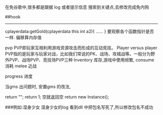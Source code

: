 在免谷歌中,很多都是跟据 log  或者提示信息
搜索到关键点,去修改完成免内购


##hook 
***
cplayerdata:getGold(cplayerdata this  int  a2){
    ......
}
要观察各个函数指针是否一样.
偏移算内存值

pvp  PVP即玩家互相利用游戏资源攻击而形成的互动竞技。  Player versus player
PVP指的是玩家与玩家对战，比如我们常说的PK、战场、攻城战等。一般分为野外PVP、战场PVP、竞技场PVP三种
Inventory  库存,游戏中使用频繁,
consume 消耗
melee  近战

progress  进度

当gms  出问题时, 
安置gms  的改法,

return "";
return 1;
空就返回空
return new Instance();

###例如:湿身少女
湿身少女的log  看到dll 中把包名写死了,所以修改包名不成功

